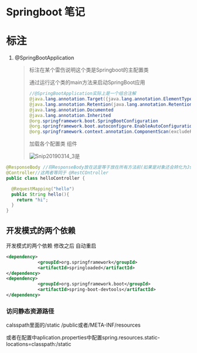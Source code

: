 # Springboot 笔记

# 标注

1. @SpringBootApplication

   > 标注在某个雷伤说明这个类是Springboot的主配置类
   >
   > 通过运行这个类的main方法来启动SpringBoot应用
   >
   > ```java
   > //@SpringBootApplication实际上是一个组合注解 
   > @java.lang.annotation.Target({java.lang.annotation.ElementType.TYPE})
   > @java.lang.annotation.Retention(java.lang.annotation.RetentionPolicy.RUNTIME)
   > @java.lang.annotation.Documented
   > @java.lang.annotation.Inherited
   > @org.springframework.boot.SpringBootConfiguration
   > @org.springframework.boot.autoconfigure.EnableAutoConfiguration
   > @org.springframework.context.annotation.ComponentScan(excludeFilters = {@org.springframework.context.annotation.ComponentScan.Filter(type = org.springframework.context.annotation.FilterType.CUSTOM, classes = {org.springframework.boot.context.TypeExcludeFilter.class}), @org.springframework.context.annotation.ComponentScan.Filter(type = org.springframework.context.annotation.FilterType.CUSTOM, classes = {org.springframework.boot.autoconfigure.AutoConfigurationExcludeFilter.class})})
   > 
   > ```
   >
   > 加载各个配置类 组件
   >
   > ![Snip20190314_3](/Users/xian/Desktop/notes/images/Snip20190314_3.png)是

```java
@ResponseBody //将ResponseBody放在这是等于放在所有方法前(如果是对象还会转化为Json数据)
@Controller//这两者等同于 @RestCOntroller
public class helloController {

  @RequestMapping("hello")
  public String hello(){
    return "hi";
  }
}
```

## 开发模式的两个依赖

开发模式的两个依赖 修改之后 自动重启

```xml
<dependency>
            <groupId>org.springframework</groupId>
            <artifactId>springloaded</artifactId>
</dependency>
<dependency>
            <groupId>org.springframework.boot</groupId>
            <artifactId>spring-boot-devtools</artifactId>
</dependency>
```

### 访问静态资源路径

calsspath里面的/static /public或者/META-INF/resources

或者在配置中aplication.properties中配置spring.resources.static-locations=classpath:/static